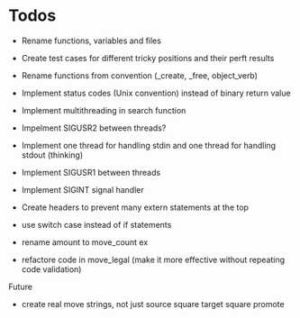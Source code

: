 # Todos
* Rename functions, variables and files
* Create test cases for different tricky positions and their perft results

* Rename functions from convention (_create, _free, object_verb)
* Implement status codes (Unix convention) instead of binary return value
* Implement multithreading in search function
* Impelment SIGUSR2 between threads?
* Implement one thread for handling stdin and one thread for handling stdout (thinking)
* Implement SIGUSR1 between threads
* Implement SIGINT signal handler
* Create headers to prevent many extern statements at the top
* use switch case instead of if statements
* rename amount to move_count ex

* refactore code in move_legal (make it more effective without repeating code validation)

Future
- create real move strings, not just source square target square promote

